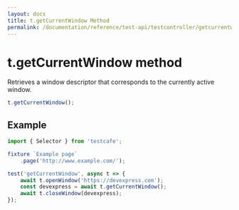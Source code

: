 ```yaml
---
layout: docs
title: t.getCurrentWindow Method
permalink: /documentation/reference/test-api/testcontroller/getcurrentwindow.html
---
```


# t.getCurrentWindow method

Retrieves a window descriptor that corresponds to the currently active window.

```js
t.getCurrentWindow();
```

## Example

```js
import { Selector } from 'testcafe';

fixture `Example page`
    .page('http://www.example.com/');

test('getCurrentWindow', async t => {
    await t.openWindow('https://devexpress.com');
    const devexpress = await t.getCurrentWindow();
    await t.closeWindow(devexpress);
});
```
